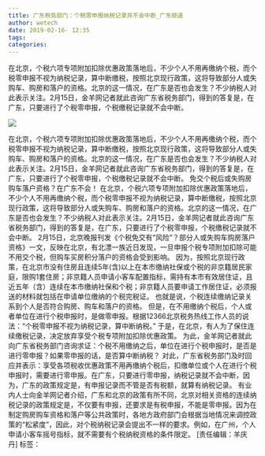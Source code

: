 ```yaml
---
title: 广东税务部门：个税零申报纳税记录并不会中断_广东频道
author: wetech
date: 2019-02-16- 12:35
tags: 
categories: 
---
```

在北京，个税六项专项附加扣除优惠政策落地后，不少个人不用再缴纳个税，而个税零申报不视为纳税记录，算中断缴税，按照北京现行政策，这将导致部分人或失购车、购房和落户的资格。北京的这一情况，在广东是否也会发生？不少纳税人对此表示关注。2月15日，金羊网记者就此咨询广东省税务部门，得到的答复是，在广东，只要进行了个税零申报，个税缴税记录就不会中断。
<!-- more -->
                
<img align="center" border="0" src="http://p2.ifengimg.com/a/2016/0810/204c433878d5cf9size1_w16_h16.png" />
                
                
            
在北京，个税六项专项附加扣除优惠政策落地后，不少个人不用再缴纳个税，而个税零申报不视为纳税记录，算中断缴税，按照北京现行政策，这将导致部分人或失购车、购房和落户的资格。北京的这一情况，在广东是否也会发生？不少纳税人对此表示关注。2月15日，金羊网记者就此咨询广东省税务部门，得到的答复是，在广东，只要进行了个税零申报，个税缴税记录就不会中断。
免交个税后或失购房购车落户资格？在广东不会！
在北京，个税六项专项附加扣除优惠政策落地后，不少个人不用再缴纳个税，而个税零申报不视为纳税记录，算中断缴税，按照北京现行政策，这将导致部分人或失购车、购房和落户的资格。北京的这一情况，在广东是否也会发生？不少纳税人对此表示关注。2月15日，金羊网记者就此咨询广东省税务部门，得到的答复是，在广东，只要进行了个税零申报，个税缴税记录就不会中断。
2月15日，北京晚报刊发《个税免交有“风险”？部分人或失购车购房落户资格》一文，反映在北京，有北漂一族近日发现，一旦申报个税专项附加扣除可能不用交个税，但购车买房积分落户的资格会受到影响。
因为，按照北京现行政策，在北京市没有住房且连续5年(含)以上在本市缴纳社保或个税的非京籍居民家庭，限购1套住房；非京籍人员申请小客车配置指标，需持有本市有效居住证，且近五年（含）连续在本市缴纳社保和个税；非京籍人员要申请工作居住证，必须报送的材料就包括在申请单位缴纳的个税完税证。
也就是说，个税连续缴纳记录关系到个人是否符合购房、购车和落户的资格。
但是，在不用缴纳个税后，个人或者单位在进行个税申报时，是做零申报。根据12366北京税务热线工作人员的说法：“个税零申报不视为纳税记录，算中断纳税。”
于是，在北京，有人为了保住连续缴税记录，决定放弃享受个税专项附加扣除优惠政策。
为此，金羊网记者就此向广东省税务部门咨询求证：个税不用缴纳之后，单位在进行个税申报时，是否是进行零申报？如果零申报的话，是否算中断纳税？
对此，广东省税务部门及时回应并表示：享受各项税收优惠政策不用再缴纳个税后，扣缴单位或个人在进行个税申报时，需要进行零申报。在广东，只要进行零申报，纳税记录就不会中断，因为，广东的政策规定是，有申报记录而不管是否有税额，就算有纳税记录。
有业内人士向金羊网记者介绍，广东和北京的政策有所不同，北京对相关资格的连续纳税记录的政策规定是，不仅要有申报，还要求是有税申报，不能是零申报。因为在制定购房购车资格和落户等公共政策时，各地方政府部门会根据当地情况来调控政策的“松紧度”，因此，对个税纳税记录会提出不一样的要求。例如，在广州，个人申请小客车摇号指标，就不需要有个税纳税资格的条件限定。
[责任编辑：羊庆丹]
标签：
 
             
